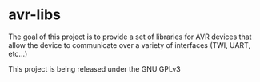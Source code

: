 # avr-libs
The goal of this project is to provide a set of libraries for AVR devices that allow the device to communicate over a variety of interfaces (TWI, UART, etc...)

This project is being released under the GNU GPLv3
